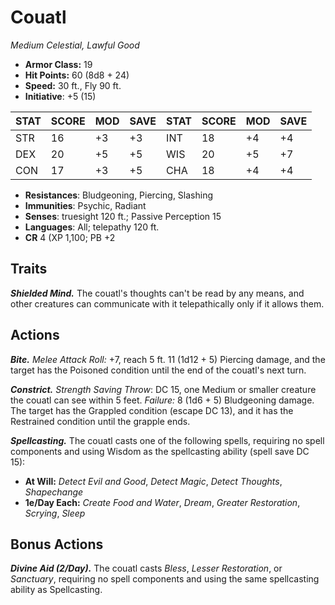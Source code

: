 # Couatl

*Medium Celestial, Lawful Good*

- **Armor Class:** 19
- **Hit Points:** 60 (8d8 + 24)
- **Speed:** 30 ft., Fly 90 ft.
- **Initiative**: +5 (15)

|STAT|SCORE|MOD|SAVE|STAT|SCORE|MOD|SAVE|
| --- | --- | --- | ---- |---| --- | --- | ---- |
| STR | 16 | +3 | +3 | INT | 18 | +4 | +4 |
| DEX | 20 | +5 | +5 | WIS | 20 | +5 | +7 |
| CON | 17 | +3 | +5 | CHA | 18 | +4 | +4 |

- **Resistances**: Bludgeoning, Piercing, Slashing
- **Immunities**: Psychic, Radiant
- **Senses**: truesight 120 ft.; Passive Perception 15
- **Languages**: All; telepathy 120 ft.
- **CR** 4 (XP 1,100; PB +2

## Traits

***Shielded Mind.*** The couatl's thoughts can't be read by any means, and other creatures can communicate with it telepathically only if it allows them.


## Actions

***Bite.*** *Melee Attack Roll:* +7, reach 5 ft. 11 (1d12 + 5) Piercing damage, and the target has the Poisoned condition until the end of the couatl's next turn.

***Constrict.*** *Strength Saving Throw*: DC 15, one Medium or smaller creature the couatl can see within 5 feet. *Failure:*  8 (1d6 + 5) Bludgeoning damage. The target has the Grappled condition (escape DC 13), and it has the Restrained condition until the grapple ends.

***Spellcasting.*** The couatl casts one of the following spells, requiring no spell components and using Wisdom as the spellcasting ability (spell save DC 15):

- **At Will:** *Detect Evil and Good*, *Detect Magic*, *Detect Thoughts*, *Shapechange*
- **1e/Day Each:** *Create Food and Water*, *Dream*, *Greater Restoration*, *Scrying*, *Sleep*

## Bonus Actions

***Divine Aid (2/Day).*** The couatl casts *Bless*, *Lesser Restoration*, or *Sanctuary*, requiring no spell components and using the same spellcasting ability as Spellcasting.
